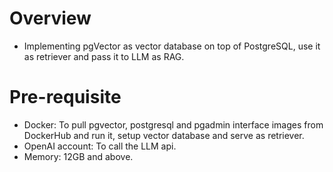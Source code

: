 # Overview
- Implementing pgVector as vector database on top of PostgreSQL, use it as retriever and pass it to LLM as RAG.

# Pre-requisite
- Docker: To pull pgvector, postgresql and pgadmin interface images from DockerHub and run it, setup vector database and serve as retriever.
- OpenAI account: To call the LLM api.
- Memory: 12GB and above. 


